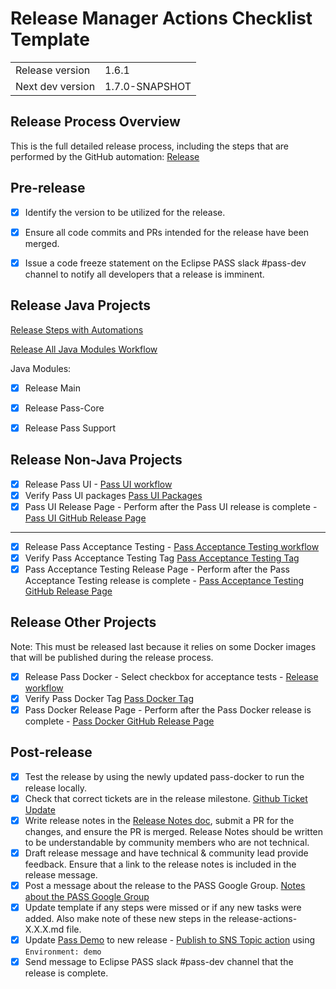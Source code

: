 # Release Manager Actions Checklist Template

|  |  |
| --- | --- |
| Release version |  1.6.1 |
| Next dev version | 1.7.0-SNAPSHOT |

## Release Process Overview
This is the full detailed release process, including the steps that are performed by the GitHub automation: [Release](../dev/release.md)

## Pre-release

- [x] Identify the version to be utilized for the release.
- [x] Ensure all code commits and PRs intended for the release have been merged.
- [x] Issue a code freeze statement on the Eclipse PASS slack #pass-dev channel to notify all developers that a release is imminent.


## Release Java Projects
[Release Steps with Automations](../dev/release-steps-with-automations.md)

[Release All Java Modules Workflow](https://github.com/eclipse-pass/main/actions/workflows/pass-java-release.yml)

Java Modules:
- [x] Release Main
- [x] Release Pass-Core
- [x] Release Pass Support


## Release Non-Java Projects

- [x] Release Pass UI - [Pass UI workflow](https://github.com/eclipse-pass/pass-ui/actions/workflows/release.yml)
- [x] Verify Pass UI packages [Pass UI Packages](https://github.com/eclipse-pass/pass-ui/pkgs/container/pass-ui)
- [x] Pass UI Release Page - Perform after the Pass UI release is complete - [Pass UI GitHub Release Page](https://github.com/eclipse-pass/pass-ui/releases)

 ---
 
- [x] Release Pass Acceptance Testing - [Pass Acceptance Testing workflow](https://github.com/eclipse-pass/pass-acceptance-testing/actions/workflows/release.yml)
- [x] Verify Pass Acceptance Testing Tag [Pass Acceptance Testing Tag](https://github.com/eclipse-pass/pass-acceptance-testing/tags)
- [x] Pass Acceptance Testing Release Page - Perform after the Pass Acceptance Testing release is complete - [Pass Acceptance Testing GitHub Release Page](https://github.com/eclipse-pass/pass-acceptance-testing/releases)

## Release Other Projects
Note: This must be released last because it relies on some Docker images that will be published during the release process.

- [x] Release Pass Docker - Select checkbox for acceptance tests - [Release workflow](https://github.com/eclipse-pass/pass-docker/actions/workflows/release.yml)
- [x] Verify Pass Docker Tag [Pass Docker Tag](https://github.com/eclipse-pass/pass-docker/tags)
- [x] Pass Docker Release Page - Perform after the Pass Docker release is complete - [Pass Docker GitHub Release Page](https://github.com/eclipse-pass/pass-docker/releases)

## Post-release

- [x] Test the release by using the newly updated pass-docker to run the release locally.
- [x] Check that correct tickets are in the release milestone. [Github Ticket Update](../dev/release.md#update-release-notes)
- [x] Write release notes in the [Release Notes doc](../release-notes.md), submit a PR for the changes, and ensure the PR is merged. Release Notes should be written to be understandable by community members who are not technical.
- [x] Draft release message and have technical & community lead provide feedback. Ensure that a link to the release notes is included in the release message.
- [x] Post a message about the release to the PASS Google Group.  [Notes about the PASS Google Group](../dev/release.md#process)
- [x] Update template if any steps were missed or if any new tasks were added. Also make note of these new steps in the release-actions-X.X.X.md file.
- [x] Update [Pass Demo](https://demo.eclipse-pass.org) to new release - [Publish to SNS Topic action](https://github.com/eclipse-pass/main/actions/workflows/deployToAWS.yml) using `Environment: demo`
- [x] Send message to Eclipse PASS slack #pass-dev channel that the release is complete.
